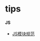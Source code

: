 # tips
<h4>JS</h4>
<ul>
  <li><a href="https://github.com/trimmeryang/tips/issues/1" target="_blank">JS模块规范</a></li>
</ul>

